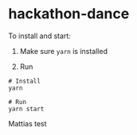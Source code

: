 # hackathon-dance

To install and start:

1. Make sure `yarn` is installed

2. Run

```
# Install
yarn

# Run
yarn start
```

Mattias test
